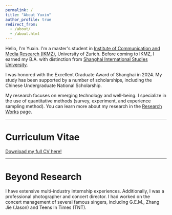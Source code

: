 ```yaml
---
permalink: /
title: "About Yuxin"
author_profile: true
redirect_from: 
  - /about/
  - /about.html
---
```


Hello, I'm Yuxin. I'm a master's student in [Institute of Communication and Media Research (IKMZ)](https://www.ikmz.uzh.ch/en.html), University of Zurich. Before coming to IKMZ, I earned my B.A. with distinction from [Shanghai International Studies University](https://en.shisu.edu.cn/). 

I was honored with the Excellent Graduate Award of Shanghai in 2024. My study has been supported by a number of scholarships, including the Chinese Undergraduate National Scholarship.

My research focuses on emerging technology and well-being. I specialize in the use of quantitative methods (survey, experiment, and experience sampling method). You can learn more about my research in the [Research Works](https://yuxin2003.github.io/research/) page.

---

Curriculum Vitae
===

[Download my full CV here!](files/YuxinChen_CV_May25.pdf)

---

Beyond Research
======
I have extensive multi-industry internship experiences. Additionally, I was a professional photographer and concert director. I had worked on the concert management of several famous singers, including G.E.M., Zhang Jie (Jason) and Teens In Times (TNT).



